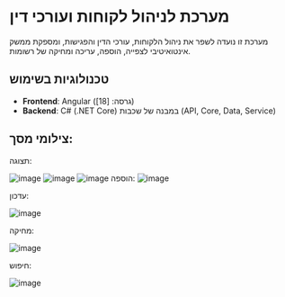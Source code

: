 # מערכת לניהול לקוחות ועורכי דין

מערכת זו נועדה לשפר את ניהול הלקוחות, עורכי הדין והפגישות, ומספקת ממשק אינטואיטיבי לצפייה, הוספה, עריכה ומחיקה של רשומות.

## טכנולוגיות בשימוש
- **Frontend**: Angular (גרסה: [18])
- **Backend**: C# (.NET Core) במבנה של שכבות (API, Core, Data, Service)
## צילומי מסך:
תצוגה:

![image](https://github.com/user-attachments/assets/003ac3bf-33fc-48a0-bfe3-1e2bd206b99d)
![image](https://github.com/user-attachments/assets/4608433b-3b35-48c3-b887-3efcddba5b3d)
![image](https://github.com/user-attachments/assets/b1ee1dcf-86e1-4bb3-a5bd-0622db3eb7aa)
הוספה:
![image](https://github.com/user-attachments/assets/2ebc2822-ab96-4d92-89a3-00b1d128161a)

עדכון:

![image](https://github.com/user-attachments/assets/51ca1b7e-89d8-4df7-9307-bcccec0e08f1)



מחיקה:

![image](https://github.com/user-attachments/assets/0c6b2fa9-ff05-41d0-a7d2-a36c3ee3874b)

חיפוש:


![image](https://github.com/user-attachments/assets/e188700e-ac54-4917-96fe-a61b23d33592)







